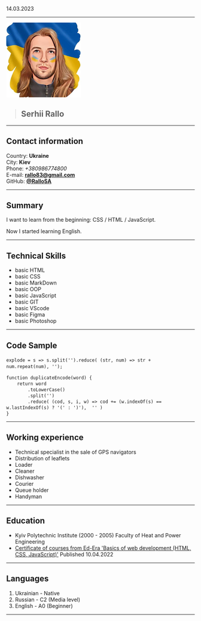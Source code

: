 <time datetime="2023-03-14 21:12">14.03.2023</time>

---

![Selfie photo Sergii Rallo Ukrainian design](./images/serhii-rallo.png)

> ## Serhii Rallo

---

## Contact information
Country: **Ukraine** <br>
City: **Kiev** <br>
Phone: *+380986774800* <br>
E-mail: **<rallo83@gmail.com>** <br>
GitHub: **[@RalloSA](https://github.com/rallosa)** <br>

---

## Summary 

I want to learn from the beginning: CSS / HTML / JavaScript.

Now I started learning English.

---

## Technical Skills

- basic HTML 
- basic CSS
- basic MarkDown
- basic OOP 
- basic JavaScript
- basic GIT
- basic VScode
- basic Figma
- basic Photoshop

---

## Code Sample


`explode = s => s.split('').reduce( (str, num) => str + num.repeat(num), '');`

```
function duplicateEncode(word) { 
    return word
        .toLowerCase()
        .split('')
        .reduce( (cod, s, i, w) => cod += (w.indexOf(s) == w.lastIndexOf(s) ? '(' : ')'),  '' ) 
}
```


---

## Working experience

- Technical specialist in the sale of GPS navigators    
- Distribution of leaflets
- Loader
- Cleaner
- Dishwasher
- Courier
- Queue holder
- Handyman

---

## Education

- Kyiv Polytechnic Institute (2000 - 2005) Faculty of Heat and Power Engineering
- [Certificate of courses from Ed-Era 'Basics of web development (HTML, CSS, JavaScript)'](./images/certificate-ed-era.pdf) Published 10.04.2022

---

## Languages

1. Ukrainian - Native
2. Russian - C2 (Media level)
3. English - A0 (Beginner)

---


